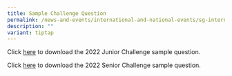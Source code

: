 ```yaml
---
title: Sample Challenge Question
permalink: /news-and-events/international-and-national-events/sg-international-math-challenge/2022-sample-qn/
description: ""
variant: tiptap
---
```

Click [here](/files/junior.pdf) to download the 2022 Junior Challenge sample question.  
  
Click [here](/files/senior.pdf) to download the 2022 Senior Challenge sample question.